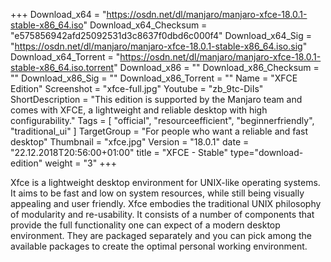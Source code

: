 +++
Download_x64 = "https://osdn.net/dl/manjaro/manjaro-xfce-18.0.1-stable-x86_64.iso"
Download_x64_Checksum = "e575856942afd25092531d3c8637f0dbd6c000f4"
Download_x64_Sig = "https://osdn.net/dl/manjaro/manjaro-xfce-18.0.1-stable-x86_64.iso.sig"
Download_x64_Torrent = "https://osdn.net/dl/manjaro/manjaro-xfce-18.0.1-stable-x86_64.iso.torrent"
Download_x86 = ""
Download_x86_Checksum = ""
Download_x86_Sig = ""
Download_x86_Torrent = ""
Name = "XFCE Edition"
Screenshot = "xfce-full.jpg"
Youtube = "zb_9tc-DiIs"
ShortDescription = "This edition is supported by the Manjaro team and comes with XFCE, a lightweight and reliable desktop with high configurability."
Tags = [ "official", "resourceefficient", "beginnerfriendly", "traditional_ui" ]
TargetGroup = "For people who want a reliable and fast desktop"
Thumbnail = "xfce.jpg"
Version = "18.0.1"
date = "22.12.2018T20:56:00+01:00"
title = "XFCE - Stable"
type="download-edition"
weight = "3"
+++

Xfce is a lightweight desktop environment for UNIX-like operating systems. It aims to be fast and low on system resources, while still being visually appealing and user friendly. Xfce embodies the traditional UNIX philosophy of modularity and re-usability. It consists of a number of components that provide the full functionality one can expect of a modern desktop environment. They are packaged separately and you can pick among the available packages to create the optimal personal working environment.

